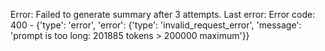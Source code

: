 Error: Failed to generate summary after 3 attempts. Last error: Error code: 400 - {'type': 'error', 'error': {'type': 'invalid_request_error', 'message': 'prompt is too long: 201885 tokens > 200000 maximum'}}